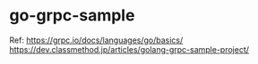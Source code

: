 # go-grpc-sample
Ref:
https://grpc.io/docs/languages/go/basics/
https://dev.classmethod.jp/articles/golang-grpc-sample-project/

